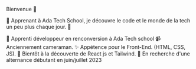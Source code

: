 Bienvenue :wave: 
 
 💫 Apprenant à Ada Tech School, je découvre le code et le monde de la tech un peu plus chaque jour. 💫


:turtle: Apprenti développeur en renconversion à Ada Tech school
:video_camera: Anciennement cameraman.
:sparkles: Appétence pour le Front-End. (HTML, CSS, JS).
:telescope: Bientôt à la découverte de React js et Tailwind.
:mag_right: En recherche d'une alternance débutant en juin/juillet 2023

